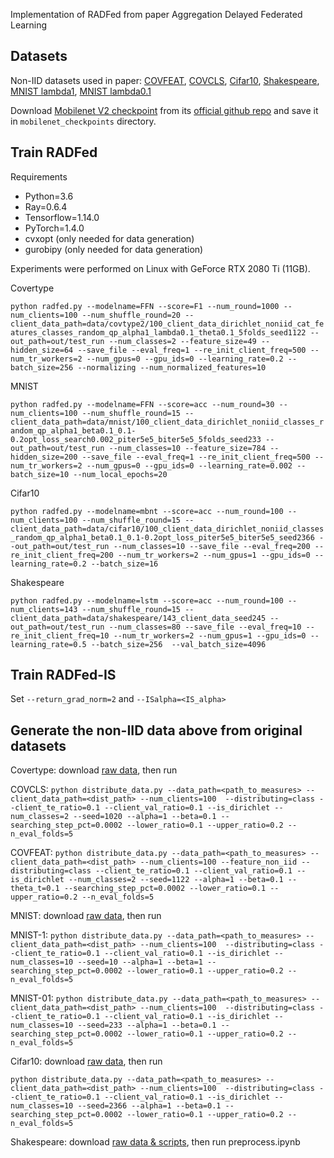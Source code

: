 Implementation of RADFed from paper Aggregation Delayed Federated Learning

## Datasets

Non-IID datasets used in paper: [COVFEAT](https://www.dropbox.com/s/dfy32fuc8cuqcm4/100_client_data_dirichlet_noniid_cat_features_classes_random_qp_alpha1_lambda0.1_theta0.1_5folds_seed1122.tar.gz?dl=1), [COVCLS](https://www.dropbox.com/s/1kmznrszez0psx0/100_client_data_dirichlet_noniid_classes_random_qp_alpha1_beta0.1_0.1-0.2opt_loss_piter5e5_biter5e5_5folds_seed1020.tar.gz?dl=1), [Cifar10](https://www.dropbox.com/s/rzuvemautwlx8pj/100_client_data_dirichlet_noniid_classes_random_qp_alpha1_beta0.1_0.1-0.2opt_loss_piter5e5_biter5e5_seed2366.tar.gz?dl=1), [Shakespeare](https://www.dropbox.com/s/4m8ihsl18kopfad/143_client_data_seed245.tar.gz?dl=1), [MNIST lambda1](https://www.dropbox.com/s/0k327mg7ssrycqi/100_client_data_dirichlet_noniid_classes_random_qp_alpha1_beta0.1_0.1-0.2opt_loss_search0.002_piter5e5_biter5e5_5folds_seed233.tar.gz?dl=1), [MNIST lambda0.1](https://www.dropbox.com/s/hc4rmxdohppaitz/100_client_data_dirichlet_noniid_classes_random_qp_alpha1_beta1_0.1-0.2opt_loss_search0.002_qiter5e5_biter5e5_seed10.tar.gz?dl=1)

Download [Mobilenet V2 checkpoint](https://storage.googleapis.com/mobilenet_v2/checkpoints/mobilenet_v2_1.0_224.tgz) from its [official github repo](https://github.com/tensorflow/models/tree/master/research/slim/nets/mobilenet) and save it in `mobilenet_checkpoints` directory.

## Train RADFed

Requirements
- Python=3.6
- Ray=0.6.4
- Tensorflow=1.14.0
- PyTorch=1.4.0
- cvxopt (only needed for data generation)
- gurobipy (only needed for data generation)

Experiments were performed on Linux with GeForce RTX 2080 Ti (11GB).

Covertype

`python radfed.py --modelname=FFN --score=F1 --num_round=1000 --num_clients=100 --num_shuffle_round=20 --client_data_path=data/covtype2/100_client_data_dirichlet_noniid_cat_features_classes_random_qp_alpha1_lambda0.1_theta0.1_5folds_seed1122 --out_path=out/test_run --num_classes=2 --feature_size=49 --hidden_size=64 --save_file --eval_freq=1 --re_init_client_freq=500 --num_tr_workers=2 --num_gpus=0 --gpu_ids=0 --learning_rate=0.2 --batch_size=256 --normalizing --num_normalized_features=10 `

MNIST

`python radfed.py --modelname=FFN --score=acc --num_round=30 --num_clients=100 --num_shuffle_round=15 --client_data_path=data/mnist/100_client_data_dirichlet_noniid_classes_random_qp_alpha1_beta0.1_0.1-0.2opt_loss_search0.002_piter5e5_biter5e5_5folds_seed233 --out_path=out/test_run --num_classes=10 --feature_size=784 --hidden_size=200 --save_file --eval_freq=1 --re_init_client_freq=500 --num_tr_workers=2 --num_gpus=0 --gpu_ids=0 --learning_rate=0.002 --batch_size=10 --num_local_epochs=20`

Cifar10

`python radfed.py --modelname=mbnt --score=acc --num_round=100 --num_clients=100 --num_shuffle_round=15 --client_data_path=data/cifar10/100_client_data_dirichlet_noniid_classes_random_qp_alpha1_beta0.1_0.1-0.2opt_loss_piter5e5_biter5e5_seed2366 --out_path=out/test_run --num_classes=10 --save_file --eval_freq=200 --re_init_client_freq=200 --num_tr_workers=2 --num_gpus=1 --gpu_ids=0 --learning_rate=0.2 --batch_size=16`

Shakespeare

`python radfed.py --modelname=lstm --score=acc --num_round=100 --num_clients=143 --num_shuffle_round=15 --client_data_path=data/shakespeare/143_client_data_seed245 --out_path=out/test_run --num_classes=80 --save_file --eval_freq=10 --re_init_client_freq=10 --num_tr_workers=2 --num_gpus=1 --gpu_ids=0 --learning_rate=0.5 --batch_size=256  --val_batch_size=4096`

## Train RADFed-IS

Set `--return_grad_norm=2` and `--ISalpha=<IS_alpha>`


## Generate the non-IID data above from original datasets

Covertype: download [raw data](https://www.dropbox.com/sh/3ca3j7hz6r09d7v/AABDA3x_25T9qrZ_XozDu_dLa?dl=0), then run

COVCLS:
`python distribute_data.py --data_path=<path_to_measures> --client_data_path=<dist_path> --num_clients=100  --distributing=class --client_te_ratio=0.1 --client_val_ratio=0.1 --is_dirichlet --num_classes=2 --seed=1020 --alpha=1 --beta=0.1 --searching_step_pct=0.0002 --lower_ratio=0.1 --upper_ratio=0.2 --n_eval_folds=5`

COVFEAT:
`python distribute_data.py --data_path=<path_to_measures> --client_data_path=<dist_path> --num_clients=100 --feature_non_iid --distributing=class --client_te_ratio=0.1 --client_val_ratio=0.1 --is_dirichlet --num_classes=2 --seed=1122 --alpha=1 --beta=0.1 --theta_t=0.1 --searching_step_pct=0.0002 --lower_ratio=0.1 --upper_ratio=0.2 --n_eval_folds=5`

MNIST: download [raw data](https://www.dropbox.com/sh/lfo460jc6yeycyb/AAAOR4DgzqUz9LASyyMFRfkka?dl=0), then run

MNIST-1:
`python distribute_data.py --data_path=<path_to_measures> --client_data_path=<dist_path> --num_clients=100  --distributing=class --client_te_ratio=0.1 --client_val_ratio=0.1 --is_dirichlet --num_classes=10 --seed=10 --alpha=1 --beta=1 --searching_step_pct=0.0002 --lower_ratio=0.1 --upper_ratio=0.2 --n_eval_folds=5`

MNIST-01:
`python distribute_data.py --data_path=<path_to_measures> --client_data_path=<dist_path> --num_clients=100  --distributing=class --client_te_ratio=0.1 --client_val_ratio=0.1 --is_dirichlet --num_classes=10 --seed=233 --alpha=1 --beta=0.1 --searching_step_pct=0.0002 --lower_ratio=0.1 --upper_ratio=0.2 --n_eval_folds=5`

Cifar10: download [raw data](https://www.dropbox.com/sh/ydjzhrkj6kl08tp/AAAD1zX8kxK-_fL1FNhfyxOqa?dl=0), then run

`python distribute_data.py --data_path=<path_to_measures> --client_data_path=<dist_path> --num_clients=100  --distributing=class --client_te_ratio=0.1 --client_val_ratio=0.1 --is_dirichlet --num_classes=10 --seed=2366 --alpha=1 --beta=0.1 --searching_step_pct=0.0002 --lower_ratio=0.1 --upper_ratio=0.2 --n_eval_folds=5`

Shakespeare: download [raw data & scripts](https://www.dropbox.com/sh/88cw9h1mp1rafik/AACNGcrZZ0ODqY-OqmmFNjAma?dl=0), then run preprocess.ipynb


